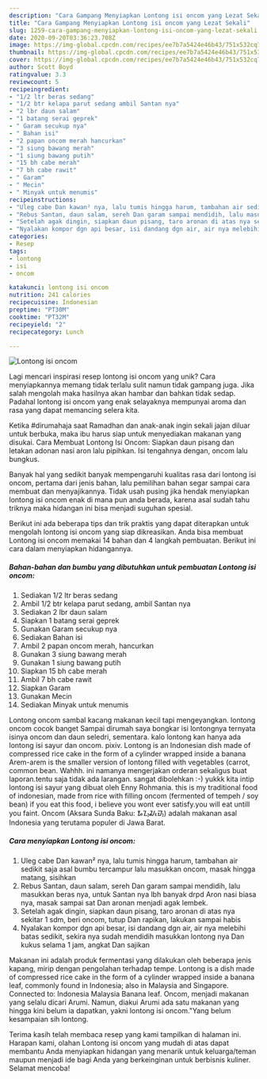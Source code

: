 ```yaml
---
description: "Cara Gampang Menyiapkan Lontong isi oncom yang Lezat Sekali"
title: "Cara Gampang Menyiapkan Lontong isi oncom yang Lezat Sekali"
slug: 1259-cara-gampang-menyiapkan-lontong-isi-oncom-yang-lezat-sekali
date: 2020-09-20T03:36:23.708Z
image: https://img-global.cpcdn.com/recipes/ee7b7a5424e46b43/751x532cq70/lontong-isi-oncom-foto-resep-utama.jpg
thumbnail: https://img-global.cpcdn.com/recipes/ee7b7a5424e46b43/751x532cq70/lontong-isi-oncom-foto-resep-utama.jpg
cover: https://img-global.cpcdn.com/recipes/ee7b7a5424e46b43/751x532cq70/lontong-isi-oncom-foto-resep-utama.jpg
author: Scott Boyd
ratingvalue: 3.3
reviewcount: 5
recipeingredient:
- "1/2 ltr beras sedang"
- "1/2 btr kelapa parut sedang ambil Santan nya"
- "2 lbr daun salam"
- "1 batang serai geprek"
- " Garam secukup nya"
- " Bahan isi"
- "2 papan oncom merah hancurkan"
- "3 siung bawang merah"
- "1 siung bawang putih"
- "15 bh cabe merah"
- "7 bh cabe rawit"
- " Garam"
- " Mecin"
- " Minyak untuk menumis"
recipeinstructions:
- "Uleg cabe Dan kawan² nya, lalu tumis hingga harum, tambahan air sedikit saja asal bumbu tercampur lalu masukkan oncom, masak hingga matang, sisihkan"
- "Rebus Santan, daun salam, sereh Dan garam sampai mendidih, lalu masukkan beras nya, untuk Santan nya lbh banyak drpd Aron nasi biasa nya, masak sampai sat Dan aronan menjadi agak lembek."
- "Setelah agak dingin, siapkan daun pisang, taro aronan di atas nya sekitar 1 sdm, beri oncom, tutup Dan rapikan, lakukan sampai habis"
- "Nyalakan kompor dgn api besar, isi dandang dgn air, air nya melebihi batas sedikit, sekira nya sudah mendidih masukkan lontong nya Dan kukus selama 1 jam, angkat Dan sajikan"
categories:
- Resep
tags:
- lontong
- isi
- oncom

katakunci: lontong isi oncom 
nutrition: 241 calories
recipecuisine: Indonesian
preptime: "PT30M"
cooktime: "PT32M"
recipeyield: "2"
recipecategory: Lunch

---
```



![Lontong isi oncom](https://img-global.cpcdn.com/recipes/ee7b7a5424e46b43/751x532cq70/lontong-isi-oncom-foto-resep-utama.jpg)

Lagi mencari inspirasi resep lontong isi oncom yang unik? Cara menyiapkannya memang tidak terlalu sulit namun tidak gampang juga. Jika salah mengolah maka hasilnya akan hambar dan bahkan tidak sedap. Padahal lontong isi oncom yang enak selayaknya mempunyai aroma dan rasa yang dapat memancing selera kita.

Ketika #dirumahaja saat Ramadhan dan anak-anak ingin sekali jajan diluar untuk berbuka, maka ibu harus siap untuk menyediakan makanan yang disukai. Cara Membuat Lontong Isi Oncom: Siapkan daun pisang dan letakan adonan nasi aron lalu pipihkan. Isi tengahnya dengan, oncom lalu bungkus.

Banyak hal yang sedikit banyak mempengaruhi kualitas rasa dari lontong isi oncom, pertama dari jenis bahan, lalu pemilihan bahan segar sampai cara membuat dan menyajikannya. Tidak usah pusing jika hendak menyiapkan lontong isi oncom enak di mana pun anda berada, karena asal sudah tahu triknya maka hidangan ini bisa menjadi suguhan spesial.


Berikut ini ada beberapa tips dan trik praktis yang dapat diterapkan untuk mengolah lontong isi oncom yang siap dikreasikan. Anda bisa membuat Lontong isi oncom memakai 14 bahan dan 4 langkah pembuatan. Berikut ini cara dalam menyiapkan hidangannya.

<!--inarticleads1-->

##### Bahan-bahan dan bumbu yang dibutuhkan untuk pembuatan Lontong isi oncom:

1. Sediakan 1/2 ltr beras sedang
1. Ambil 1/2 btr kelapa parut sedang, ambil Santan nya
1. Sediakan 2 lbr daun salam
1. Siapkan 1 batang serai geprek
1. Gunakan  Garam secukup nya
1. Sediakan  Bahan isi
1. Ambil 2 papan oncom merah, hancurkan
1. Gunakan 3 siung bawang merah
1. Gunakan 1 siung bawang putih
1. Siapkan 15 bh cabe merah
1. Ambil 7 bh cabe rawit
1. Siapkan  Garam
1. Gunakan  Mecin
1. Sediakan  Minyak untuk menumis


Lontong oncom sambal kacang makanan kecil tapi mengeyangkan. lontong oncom cocok banget Sampai dirumah saya bongkar isi lontongnya ternyata isinya oncom dan daun seledri, sementara. kalo lontong kan hanya ada lontong isi sayur dan oncom. pixiv. Lontong is an Indonesian dish made of compressed rice cake in the form of a cylinder wrapped inside a banana Arem-arem is the smaller version of lontong filled with vegetables (carrot, common bean. Wahhh. ini namanya mengerjakan orderan sekaligus buat laporan.tentu saja tidak ada larangan. sangat dibolehkan :-) yukkk kita intip lontong isi sayur yang dibuat oleh Enny Rohmania. this is my traditional food of indonesian, made from rice with filling oncom (fermented of tempeh / soy bean) if you eat this food, i believe you wont ever satisfy.you will eat untill you faint. Oncom (Aksara Sunda Baku: ᮇᮔ᮪ᮎᮧᮙ᮪) adalah makanan asal Indonesia yang terutama populer di Jawa Barat. 

<!--inarticleads2-->

##### Cara menyiapkan Lontong isi oncom:

1. Uleg cabe Dan kawan² nya, lalu tumis hingga harum, tambahan air sedikit saja asal bumbu tercampur lalu masukkan oncom, masak hingga matang, sisihkan
1. Rebus Santan, daun salam, sereh Dan garam sampai mendidih, lalu masukkan beras nya, untuk Santan nya lbh banyak drpd Aron nasi biasa nya, masak sampai sat Dan aronan menjadi agak lembek.
1. Setelah agak dingin, siapkan daun pisang, taro aronan di atas nya sekitar 1 sdm, beri oncom, tutup Dan rapikan, lakukan sampai habis
1. Nyalakan kompor dgn api besar, isi dandang dgn air, air nya melebihi batas sedikit, sekira nya sudah mendidih masukkan lontong nya Dan kukus selama 1 jam, angkat Dan sajikan


Makanan ini adalah produk fermentasi yang dilakukan oleh beberapa jenis kapang, mirip dengan pengolahan terhadap tempe. Lontong is a dish made of compressed rice cake in the form of a cylinder wrapped inside a banana leaf, commonly found in Indonesia; also in Malaysia and Singapore. Connected to: Indonesia Malaysia Banana leaf. Oncom, menjadi makanan yang selalu dicari Arumi. Namun, diakui Arumi ada satu makanan yang hingga kini belum ia dapatkan, yakni lontong isi oncom.&#34;Yang belum kesampaian sih lontong. 

Terima kasih telah membaca resep yang kami tampilkan di halaman ini. Harapan kami, olahan Lontong isi oncom yang mudah di atas dapat membantu Anda menyiapkan hidangan yang menarik untuk keluarga/teman maupun menjadi ide bagi Anda yang berkeinginan untuk berbisnis kuliner. Selamat mencoba!
